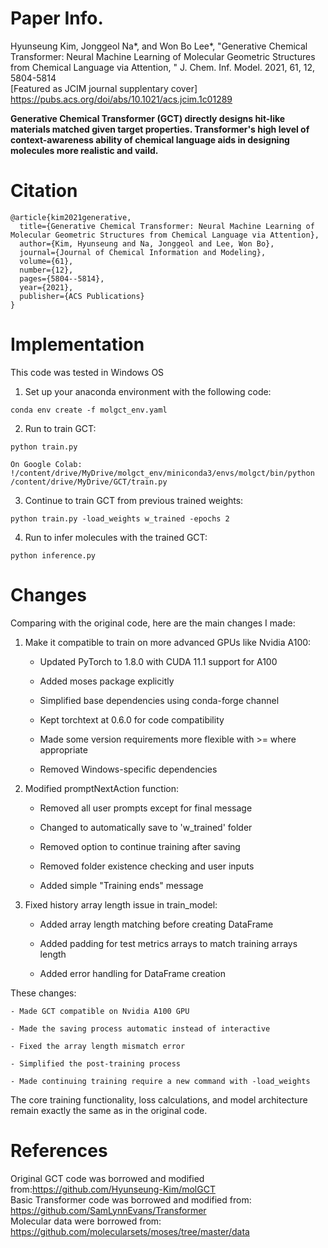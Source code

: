 # Paper Info.
Hyunseung Kim, Jonggeol Na*, and Won Bo Lee*, "Generative Chemical Transformer: Neural Machine Learning of Molecular Geometric Structures from Chemical Language via Attention, " J. Chem. Inf. Model. 2021, 61, 12, 5804-5814  
[Featured as JCIM journal supplentary cover]  https://pubs.acs.org/doi/abs/10.1021/acs.jcim.1c01289  

**Generative Chemical Transformer (GCT) directly designs hit-like materials matched given target properties. Transformer's high level of context-awareness ability of chemical language aids in designing molecules more realistic and vaild.**

# Citation
```
@article{kim2021generative,
  title={Generative Chemical Transformer: Neural Machine Learning of Molecular Geometric Structures from Chemical Language via Attention},
  author={Kim, Hyunseung and Na, Jonggeol and Lee, Won Bo},
  journal={Journal of Chemical Information and Modeling},
  volume={61},
  number={12},
  pages={5804--5814},
  year={2021},
  publisher={ACS Publications}
}

```
# Implementation
This code was tested in Windows OS
1. Set up your anaconda environment with the following code:
```
conda env create -f molgct_env.yaml
```

2. Run to train GCT:
```
python train.py

On Google Colab: !/content/drive/MyDrive/molgct_env/miniconda3/envs/molgct/bin/python /content/drive/MyDrive/GCT/train.py 
```
3. Continue to train GCT from previous trained weights:
```
python train.py -load_weights w_trained -epochs 2
```

4. Run to infer molecules with the trained GCT:
```
python inference.py
```
# Changes

Comparing with the original code, here are the main changes I made:
1. Make it compatible to train on more advanced GPUs like Nvidia A100:
   
    - Updated PyTorch to 1.8.0 with CUDA 11.1 support for A100
   
    - Added moses package explicitly
   
    - Simplified base dependencies using conda-forge channel
   
    - Kept torchtext at 0.6.0 for code compatibility
   
    - Made some version requirements more flexible with >= where appropriate
   
    - Removed Windows-specific dependencies

2. Modified promptNextAction function:

    - Removed all user prompts except for final message 

    - Changed to automatically save to 'w_trained' folder 

    - Removed option to continue training after saving 

    - Removed folder existence checking and user inputs 

    - Added simple "Training ends" message


3. Fixed history array length issue in train_model:

    - Added array length matching before creating DataFrame 

    - Added padding for test metrics arrays to match training arrays length 

    - Added error handling for DataFrame creation


These changes:

    - Made GCT compatible on Nvidia A100 GPU

    - Made the saving process automatic instead of interactive 

    - Fixed the array length mismatch error 

    - Simplified the post-training process 

    - Made continuing training require a new command with -load_weights



The core training functionality, loss calculations, and model architecture remain exactly the same as in the original code.

# References
Original GCT code was borrowed and modified from:https://github.com/Hyunseung-Kim/molGCT  
Basic Transformer code was borrowed and modified from: https://github.com/SamLynnEvans/Transformer  
Molecular data were borrowed from: https://github.com/molecularsets/moses/tree/master/data
